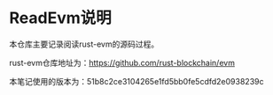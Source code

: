 # ReadEvm说明

本仓库主要记录阅读rust-evm的源码过程。

rust-evm仓库地址为：https://github.com/rust-blockchain/evm

本笔记使用的版本为：51b8c2ce3104265e1fd5bb0fe5cdfd2e0938239c

